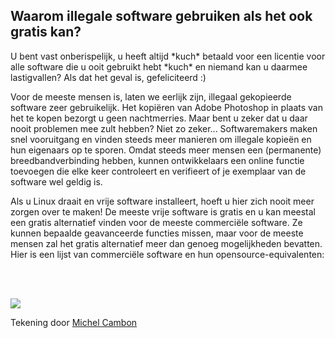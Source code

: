 <?php require("../../entete.php");?> <?php require("../../base.php");?> <?php require("../../fonctions.php");?>

<div id="corps">

<h2>Waarom illegale software gebruiken als het ook gratis kan?</h2>

<p>U bent vast onberispelijk, u heeft altijd *kuch* betaald voor een licentie voor alle software die u ooit gebruikt hebt *kuch* en niemand kan u daarmee lastigvallen? Als dat het geval is, gefeliciteerd :)</p>

<p>Voor de meeste mensen is, laten we eerlijk zijn, illegaal gekopieerde software
zeer gebruikelijk. Het kopiëren van Adobe Photoshop in plaats van het te kopen
bezorgt u geen nachtmerries. Maar bent u zeker dat u daar nooit problemen mee
zult hebben? Niet zo zeker... Softwaremakers maken snel vooruitgang en vinden
steeds meer manieren om illegale kopieën en hun eigenaars op te sporen. Omdat
steeds meer mensen een (permanente) breedbandverbinding hebben, kunnen
ontwikkelaars een online functie toevoegen die elke keer controleert en verifieert
of je exemplaar van de software wel geldig is.</p>

<p>Als u Linux draait en vrije software installeert, hoeft u hier zich nooit meer
zorgen over te maken! De meeste vrije software is gratis en u kan meestal een gratis
alternatief vinden voor de meeste commerciële software. Ze kunnen bepaalde
geavanceerde functies missen, maar voor de meeste mensen zal het gratis alternatief
meer dan genoeg mogelijkheden bevatten. Hier is een lijst van commerciële software
en hun opensource-equivalenten:</p>

<?php

table_parser ("Ja", "Nee", "Commercieel", "Open source", "Bestaat op 
Windows?");

?>

<br /><br>

<img src="Images/warez.png" />

<p>Tekening door <a href="http://michel.cambon.free.fr/ampere/salle1bis.htm">Michel Cambon</a></p>

</div>
</body>
</html>
